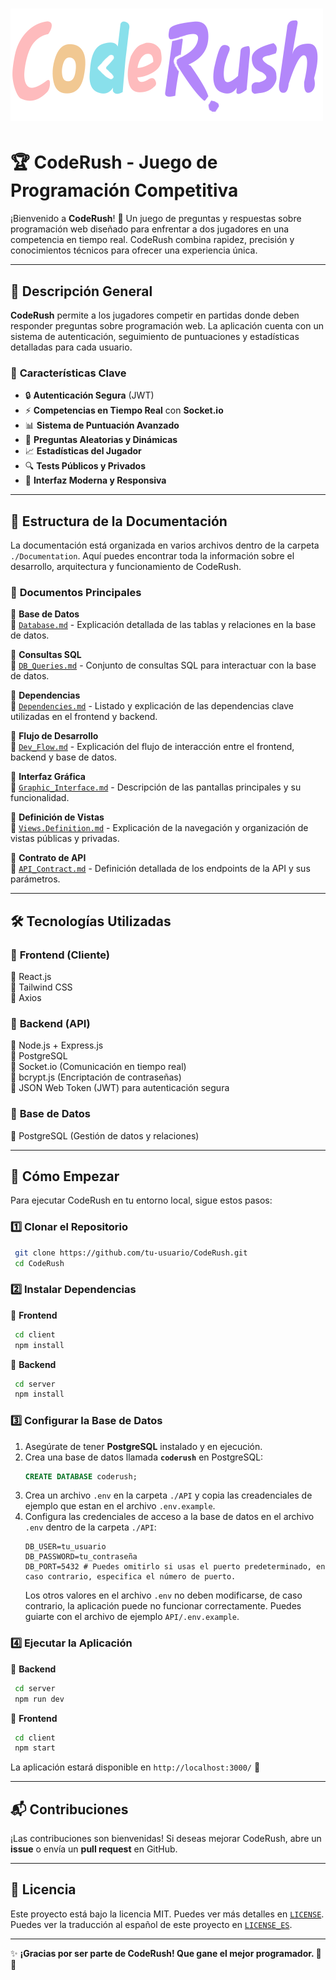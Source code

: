 # ![CodeRush Logo](./Documentation/imgs/logo.png)

# 🏆 **CodeRush** - Juego de Programación Competitiva

¡Bienvenido a **CodeRush**! 🚀 Un juego de preguntas y respuestas sobre programación web diseñado para enfrentar a dos jugadores en una competencia en tiempo real. CodeRush combina rapidez, precisión y conocimientos técnicos para ofrecer una experiencia única.

---

## 📖 **Descripción General**

**CodeRush** permite a los jugadores competir en partidas donde deben responder preguntas sobre programación web. La aplicación cuenta con un sistema de autenticación, seguimiento de puntuaciones y estadísticas detalladas para cada usuario.

### 🌟 **Características Clave**
- 🔒 **Autenticación Segura** (JWT)
- ⚡ **Competencias en Tiempo Real** con **Socket.io**
- 📊 **Sistema de Puntuación Avanzado**
- 🎯 **Preguntas Aleatorias y Dinámicas**
- 📈 **Estadísticas del Jugador**
- 🔍 **Tests Públicos y Privados**
- 🎨 **Interfaz Moderna y Responsiva**

---

## 📂 **Estructura de la Documentación**

La documentación está organizada en varios archivos dentro de la carpeta `./Documentation`. Aquí puedes encontrar toda la información sobre el desarrollo, arquitectura y funcionamiento de CodeRush.

### 📌 **Documentos Principales**

📁 **Base de Datos**  
📄 [`Database.md`](./Documentation/Database.md) - Explicación detallada de las tablas y relaciones en la base de datos.

📁 **Consultas SQL**  
📄 [`DB_Queries.md`](./Documentation/DB_Queries.md) - Conjunto de consultas SQL para interactuar con la base de datos.

📁 **Dependencias**  
📄 [`Dependencies.md`](./Documentation/Dependencies.md) - Listado y explicación de las dependencias clave utilizadas en el frontend y backend.

📁 **Flujo de Desarrollo**  
📄 [`Dev_Flow.md`](./Documentation/Dev_Flow.md) - Explicación del flujo de interacción entre el frontend, backend y base de datos.

📁 **Interfaz Gráfica**  
📄 [`Graphic_Interface.md`](./Documentation/Graphic_Interface.md) - Descripción de las pantallas principales y su funcionalidad.

📁 **Definición de Vistas**  
📄 [`Views.Definition.md`](./Documentation/Views.Definition.md) - Explicación de la navegación y organización de vistas públicas y privadas.

📁 **Contrato de API**  
📄 [`API_Contract.md`](./Documentation/API_Contract.md) - Definición detallada de los endpoints de la API y sus parámetros.

---

## 🛠️ **Tecnologías Utilizadas**

### 📌 **Frontend** (Cliente)  
🔹 React.js  
🔹 Tailwind CSS  
🔹 Axios  

### 📌 **Backend** (API)  
🔹 Node.js + Express.js  
🔹 PostgreSQL  
🔹 Socket.io (Comunicación en tiempo real)  
🔹 bcrypt.js (Encriptación de contraseñas)  
🔹 JSON Web Token (JWT) para autenticación segura  

### 📌 **Base de Datos**  
🔹 PostgreSQL (Gestión de datos y relaciones)

---

## 🚀 **Cómo Empezar**

Para ejecutar CodeRush en tu entorno local, sigue estos pasos:

### 1️⃣ **Clonar el Repositorio**
```bash
 git clone https://github.com/tu-usuario/CodeRush.git
 cd CodeRush
```

### 2️⃣ **Instalar Dependencias**
📁 **Frontend**
```bash
 cd client
 npm install
```
📁 **Backend**
```bash
 cd server
 npm install
```

### 3️⃣ **Configurar la Base de Datos**
1. Asegúrate de tener **PostgreSQL** instalado y en ejecución.  
2. Crea una base de datos llamada **`coderush`** en PostgreSQL:
   ```sql
   CREATE DATABASE coderush;
   ```
3. Crea un archivo `.env` en la carpeta `./API` y copia las creadenciales de ejemplo que estan en el archivo `.env.example`.
4. Configura las credenciales de acceso a la base de datos en el archivo `.env` dentro de la carpeta `./API`:
   ```
   DB_USER=tu_usuario
   DB_PASSWORD=tu_contraseña
   DB_PORT=5432 # Puedes omitirlo si usas el puerto predeterminado, en caso contrario, especifica el número de puerto.
   ```
   Los otros valores en el archivo `.env` no deben modificarse, de caso contrario, la aplicación puede no funcionar correctamente.
   Puedes guiarte con el archivo de ejemplo `API/.env.example`.

### 4️⃣ **Ejecutar la Aplicación**
📁 **Backend**
```bash
 cd server
 npm run dev
```
📁 **Frontend**
```bash
 cd client
 npm start
```

La aplicación estará disponible en `http://localhost:3000/` 🚀

---

## 📬 **Contribuciones**

¡Las contribuciones son bienvenidas! Si deseas mejorar CodeRush, abre un **issue** o envía un **pull request** en GitHub.

---

## 📄 **Licencia**
Este proyecto está bajo la licencia MIT. Puedes ver más detalles en [`LICENSE`](./LICENSE).
Puedes ver la traducción al español de este proyecto en [`LICENSE_ES`](./Documentation/License.md).

---

✨ **¡Gracias por ser parte de CodeRush! Que gane el mejor programador. 🚀🔥**
